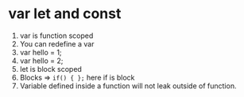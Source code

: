 # var let and const

1. var is function scoped
2. You can redefine a var
  1. var hello = 1;
  2. var hello = 2;
3. let is block scoped
  1. Blocks => ``` if() { }; ```  here if is block
  2. Variable defined inside a function will not leak outside of function.

